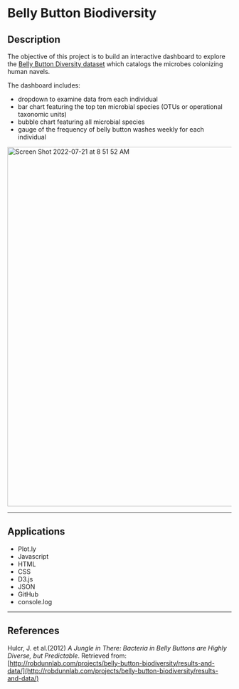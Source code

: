 # Belly Button Biodiversity 

## Description
The objective of this project is to build an interactive dashboard to explore the [Belly Button Diversity dataset](http://robdunnlab.com/projects/belly-button-biodiversity/) which catalogs the microbes colonizing human navels. 

The dashboard includes:
* dropdown to examine data from each individual
* bar chart featuring the top ten microbial species (OTUs or operational taxonomic units)
* bubble chart featuring all microbial species
* gauge of the frequency of belly button washes weekly for each individual

<img width="808" alt="Screen Shot 2022-07-21 at 8 51 52 AM" src="https://user-images.githubusercontent.com/100361900/180220942-02413ab2-03b8-4111-ab95-50b46c6c251e.png">

- - -
## Applications

* Plot.ly
* Javascript
* HTML
* CSS
* D3.js
* JSON
* GitHub 
* console.log
- - -
## References

Hulcr, J. et al.(2012) _A Jungle in There: Bacteria in Belly Buttons are Highly Diverse, but Predictable_. Retrieved from: [http://robdunnlab.com/projects/belly-button-biodiversity/results-and-data/](http://robdunnlab.com/projects/belly-button-biodiversity/results-and-data/)


